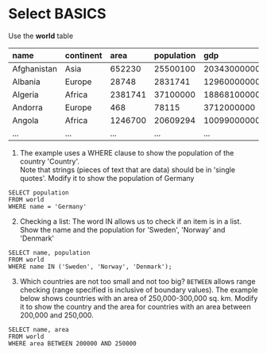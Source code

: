 # Select BASICS

Use the **world** table <br>

|name | continent | area | population | gdp |
|:--|:--|:--|:--|:--|
|Afghanistan | Asia | 652230 | 25500100 | 20343000000 |
|Albania | Europe | 28748 | 2831741 | 12960000000 |
|Algeria | Africa | 2381741 | 37100000 | 188681000000 |
|Andorra | Europe | 468 | 78115 | 3712000000 |
|Angola | Africa | 1246700 | 20609294 | 100990000000 |
|...|...|...|...|...|


1. The example uses a WHERE clause to show the population of the country 'Country'. </br> Note that strings (pieces of text that are data) should be in 'single quotes'. Modify it to show the population of Germany

```
SELECT population 
FROM world
WHERE name = 'Germany'
```

2. Checking a list: The word IN allows us to check if an item is in a list. Show the name and the population for 'Sweden', 'Norway' and 'Denmark'

```
SELECT name, population 
FROM world
WHERE name IN ('Sweden', 'Norway', 'Denmark');
```

3. Which countries are not too small and not too big? `BETWEEN` allows range checking (range specified is inclusive of boundary values). The example below shows countries with an area of 250,000-300,000 sq. km. Modify it to show the country and the area for countries with an area between 200,000 and 250,000.

```
SELECT name, area 
FROM world
WHERE area BETWEEN 200000 AND 250000
```
